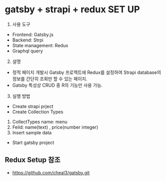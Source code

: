 # gatsby + strapi + redux SET UP 

1. 사용 도구

* Frontend: Gatsby.js
* Backend: Strpi
* State management: Redux
* Graphql query 

2. 설명

- 정적 페이지 개발시 Gatsby 프로젝트에 Redux를 설정하여 Strapi database의 정보를 간단히 조회만 할 수 있는 페이지.
- Gatsby 특성상 CRUD 중 R의 기능만 사용 가능.

3. 실행 방법
- Create strapi prject 
- Create Collection Types 
 1) CollectTypes name: menu
 2) Feild: name(text) , price(number integer)
 3) Insert sample data
- Start gatsby project 

## Redux Setup 참조
- https://github.com/cheal3/gatsby.git 